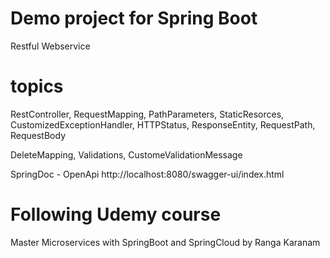 # Demo project for Spring Boot
Restful Webservice

# topics
RestController, RequestMapping, PathParameters, StaticResorces, CustomizedExceptionHandler, HTTPStatus, ResponseEntity, RequestPath, RequestBody

DeleteMapping, Validations, CustomeValidationMessage

SpringDoc - OpenApi
http://localhost:8080/swagger-ui/index.html

# Following Udemy course
Master Microservices with SpringBoot and SpringCloud by Ranga Karanam
